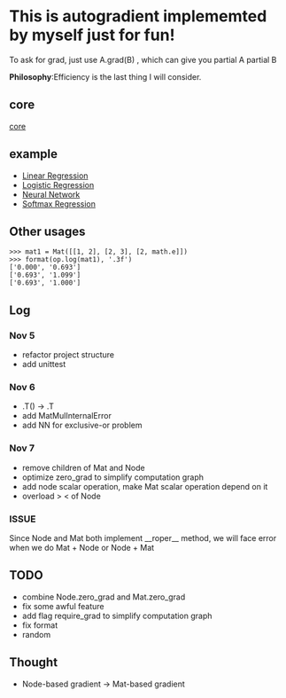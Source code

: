 # This is autogradient implememted by myself just for fun!

To ask for grad, just use A.grad(B) , which can give you partial A partial B

**Philosophy**:Efficiency is the last thing I will consider.
## core
[core](https://github.com/luo3300612/MyDL/blob/master/autograd/DataStructure.py)

## example
* [Linear Regression](https://github.com/luo3300612/MyDL/blob/master/examples/LinearRegression.py)
* [Logistic Regression](https://github.com/luo3300612/MyDL/blob/master/examples/LogisticRegression.py)
* [Neural Network](https://github.com/luo3300612/MyAutoGrad/blob/master/examples/NN.py)
* [Softmax Regression](https://github.com/luo3300612/MyAutoGrad/blob/master/examples/Softmax.py)
## Other usages 
```angular2html
>>> mat1 = Mat([[1, 2], [2, 3], [2, math.e]])
>>> format(op.log(mat1), '.3f')
['0.000', '0.693']
['0.693', '1.099']
['0.693', '1.000']

```

## Log 
### Nov 5
* refactor project structure
* add unittest
### Nov 6
* .T() -> .T
* add MatMulInternalError
* add NN for exclusive-or problem
### Nov 7
* remove children of Mat and Node
* optimize zero_grad to simplify computation graph
* add node scalar operation, make Mat scalar operation depend on it 
* overload > < of Node
### ISSUE
Since Node and Mat both implement \_\_roper\_\_ method, we will face error when we do Mat + Node or Node + Mat 
## TODO
* combine Node.zero_grad and Mat.zero_grad
* fix some awful feature 
* add flag require_grad to simplify computation graph 
* fix format
* random
## Thought
* Node-based gradient -> Mat-based gradient